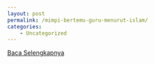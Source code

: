 ```yaml
---
layout: post
permalink: /mimpi-bertemu-guru-menurut-islam/
categories:
    - Uncategorized
---
```


[Baca Selengkapnya](/01)
